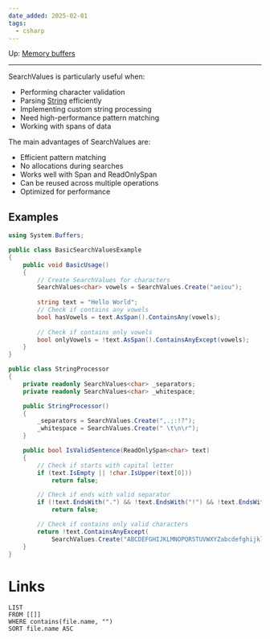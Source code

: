```yaml
---
date_added: 2025-02-01
tags:
  - csharp
---
```

Up: [Memory buffers](Memory%20buffers.md)
___
 SearchValues is particularly useful when:

- Performing character validation
- Parsing [String](String.md) efficiently
- Implementing custom string processing
- Need high-performance pattern matching
- Working with spans of data

The main advantages of SearchValues are:

- Efficient pattern matching
- No allocations during searches
- Works well with Span and ReadOnlySpan
- Can be reused across multiple operations
- Optimized for performance
## Examples
```cs
using System.Buffers;

public class BasicSearchValuesExample
{
    public void BasicUsage()
    {
        // Create SearchValues for characters
        SearchValues<char> vowels = SearchValues.Create("aeiou");
        
        string text = "Hello World";
        // Check if contains any vowels
        bool hasVowels = text.AsSpan().ContainsAny(vowels);
        
        // Check if contains only vowels
        bool onlyVowels = !text.AsSpan().ContainsAnyExcept(vowels);
    }
}
```

```cs
public class StringProcessor
{
    private readonly SearchValues<char> _separators;
    private readonly SearchValues<char> _whitespace;

    public StringProcessor()
    {
        _separators = SearchValues.Create(",.;:!?");
        _whitespace = SearchValues.Create(" \t\n\r");
    }

    public bool IsValidSentence(ReadOnlySpan<char> text)
    {
        // Check if starts with capital letter
        if (text.IsEmpty || !char.IsUpper(text[0]))
            return false;

        // Check if ends with valid separator
        if (!text.EndsWith(".") && !text.EndsWith("!") && !text.EndsWith("?"))
            return false;

        // Check if contains only valid characters
        return !text.ContainsAnyExcept(
            SearchValues.Create("ABCDEFGHIJKLMNOPQRSTUVWXYZabcdefghijklmnopqrstuvwxyz .,!?"));
    }
}
```
# Links
```dataview
LIST
FROM [[]]
WHERE contains(file.name, "")
SORT file.name ASC
```
